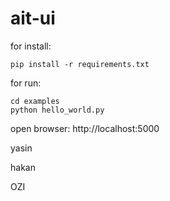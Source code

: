 # ait-ui

for install:
```
pip install -r requirements.txt
```

for run:
```
cd examples
python hello_world.py
```

open browser: http://localhost:5000

yasin

hakan

OZI
